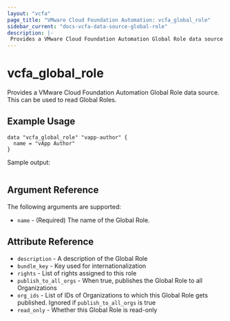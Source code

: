 ```yaml
---
layout: "vcfa"
page_title: "VMware Cloud Foundation Automation: vcfa_global_role"
sidebar_current: "docs-vcfa-data-source-global-role"
description: |-
 Provides a VMware Cloud Foundation Automation Global Role data source . This can be used to read Global Roles.
---
```


# vcfa\_global\_role

Provides a VMware Cloud Foundation Automation Global Role data source. This can be used to read Global Roles.

## Example Usage

```hcl
data "vcfa_global_role" "vapp-author" {
  name = "vApp Author"
}
```

Sample output:
```

```


## Argument Reference

The following arguments are supported:

* `name` - (Required) The name of the Global Role.

## Attribute Reference

* `description` - A description of the Global Role
* `bundle_key` - Key used for internationalization
* `rights` - List of rights assigned to this role
* `publish_to_all_orgs` - When true, publishes the Global Role to all Organizations
* `org_ids` - List of IDs of Organizations to which this Global Role gets published. Ignored if `publish_to_all_orgs` is true
* `read_only` - Whether this Global Role is read-only
